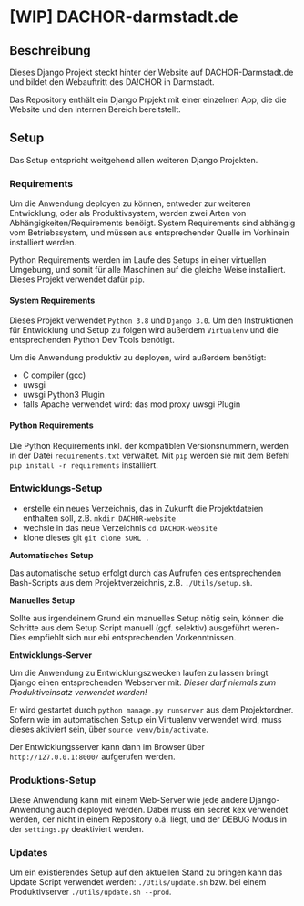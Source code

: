 # [WIP] DACHOR-darmstadt.de


## Beschreibung

Dieses Django Projekt steckt hinter der Website auf DACHOR-Darmstadt.de und bildet den Webauftritt des DA!CHOR in Darmstadt.

Das Repository enthält ein Django Prpjekt mit einer einzelnen App, die die Website und den internen Bereich bereitstellt.


## Setup

Das Setup entspricht weitgehend allen weiteren Django Projekten.


### Requirements

Um die Anwendung deployen zu können, entweder zur weiteren Entwicklung, oder als Produktivsystem, werden zwei Arten von Abhängigkeiten/Requirements benöigt. System Requirements sind abhängig vom Betriebssystem, und müssen aus entsprechender Quelle im Vorhinein installiert werden.

Python Requirements werden im Laufe des Setups in einer virtuellen Umgebung, und somit für alle Maschinen auf die gleiche Weise installiert. Dieses Projekt verwendet dafür ````pip````.


#### System Requirements

Dieses Projekt verwendet ````Python 3.8```` und ````Django 3.0````.
Um den Instruktionen für Entwicklung und Setup zu folgen wird außerdem ````Virtualenv```` und die entsprechenden Python Dev Tools benötigt.

Um die Anwendung produktiv zu deployen, wird außerdem benötigt:

* C compiler (gcc)
* uwsgi
* uwsgi Python3 Plugin
* falls Apache verwendet wird: das mod proxy uwsgi Plugin


#### Python Requirements

Die Python Requirements inkl. der kompatiblen Versionsnummern, werden in der Datei ````requirements.txt```` verwaltet. Mit ````pip```` werden sie mit dem Befehl ````pip install -r requirements```` installiert.


### Entwicklungs-Setup

* erstelle ein neues Verzeichnis, das in Zukunft die Projektdateien enthalten soll, z.B. ````mkdir DACHOR-website````
* wechsle in das neue Verzeichnis ````cd DACHOR-website````
* klone dieses git ````git clone $URL . ````

**Automatisches Setup**

Das automatische setup erfolgt durch das Aufrufen des entsprechenden Bash-Scripts aus dem Projektverzeichnis, z.B. ````./Utils/setup.sh````.

**Manuelles Setup**

Sollte aus irgendeinem Grund ein manuelles Setup nötig sein, können die Schritte aus dem Setup Script manuell (ggf. selektiv) ausgeführt weren- Dies empfiehlt sich nur ebi entsprechenden Vorkenntnissen.

**Entwicklungs-Server**

Um die Anwendung zu Entwicklungszwecken laufen zu lassen bringt Django einen entsprechenden Webserver mit. *Dieser darf niemals zum Produktiveinsatz verwendet werden!*

Er wird gestartet durch ````python manage.py runserver```` aus dem Projektordner. Sofern wie im automatischen Setup ein Virtualenv verwendet wird, muss dieses aktiviert sein, über ````source venv/bin/activate````.

Der Entwicklungsserver kann dann im Browser über ````http://127.0.0.1:8000/```` aufgerufen werden.


### Produktions-Setup

Diese Anwendung kann mit einem Web-Server wie jede andere Django-Anwendung auch deployed werden.
Dabei muss ein secret kex verwendet werden, der nicht in einem Repository o.ä. liegt, und der DEBUG Modus in der ````settings.py```` deaktiviert werden.


### Updates

Um ein existierendes Setup auf den aktuellen Stand zu bringen kann das Update Script verwendet werden: ````./Utils/update.sh```` bzw. bei einem Produktivserver ````./Utils/update.sh --prod````.

